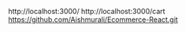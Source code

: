 http://localhost:3000/
http://localhost:3000/cart
https://github.com/Aishmurali/Ecommerce-React.git
